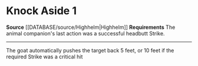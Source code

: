﻿---
actions: '[one-action]'
cost: null
element: null
frequency: null
id: '2103'
name: Knock Aside
rarity: Common
requirement: The animal companion's last action was a successful headbutt Strike.
rus_type_level: null
school: null
source: '[[DATABASE/source/Highhelm|Highhelm]]'
trait: null
trigger: null
type: Action

---
# Knock Aside <span class="action-icon">1</span>

**Source** [[DATABASE/source/Highhelm|Highhelm]]
**Requirements** The animal companion's last action was a successful headbutt Strike.

---
The goat automatically pushes the target back 5 feet, or 10 feet if the required Strike was a critical hit